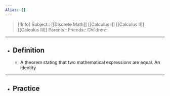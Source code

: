 ```yaml
---
Alias: []
---
```

> [!Info]
> Subject:: [[Discrete Math]] [[Calculus I]] [[Calculus II]] [[Calculus III]]
> Parents:: 
> Friends:: 
> Children:: 
---
- ## Definition
	- A theorem stating that two mathematical expressions are equal. An identity 
---
- ## Practice